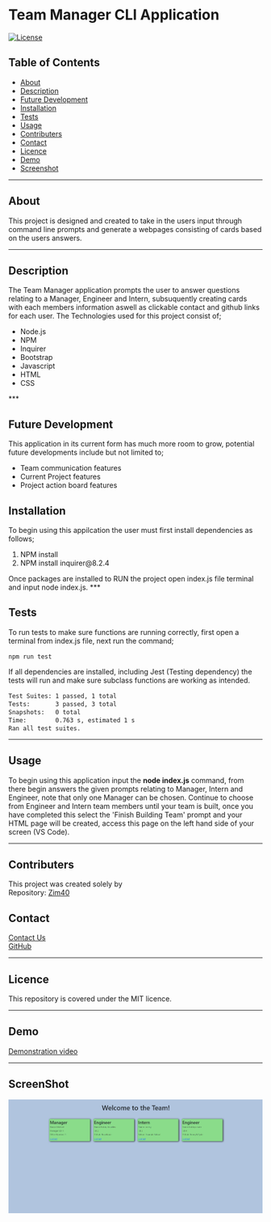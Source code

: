 # Team Manager CLI Application <br>
[![License](https://img.shields.io/badge/License-MIT-blue.svg)](https://opensource.org/licenses/MIT)

## Table of Contents

 - [About](#about)
 - [Description](#description)
 - [Future Development](#futuredevelopment)
 - [Installation](#installation)
 - [Tests](#tests)
 - [Usage](#usage)
 - [Contributers](#contributers)
 - [Contact](#contact)
 - [Licence](#licence)
 - [Demo](#demo)
 - [Screenshot](#screenshot)
***
## About

This project is designed and created to take in the users input through command line prompts and generate a webpages consisting of cards based on the users answers.
***
## Description
The Team Manager application prompts the user to answer questions relating to a Manager, Engineer and Intern, subsuquently creating cards with each members information aswell as clickable contact and github links for each user. 
The Technologies used for this project consist of;
<ul>
    <li>Node.js</li>
    <li>NPM</li>
    <li>Inquirer</li>
    <li>Bootstrap</li>
    <li>Javascript</li>
    <li>HTML</li>
    <li>CSS</li>
</ul>
***

## Future Development
This application in its current form has much more room to grow, potential future developments include but not limited to;
<ul>
<li>Team communication features</li>
<li>Current Project features</li>
<li>Project action board features</li>
</ul>

## Installation
To begin using this appilcation the user must first install dependencies as follows;
<ol>
<li>NPM install</li>
<li>NPM install inquirer@8.2.4</li>
</ol>
Once packages are installed to RUN the project open index.js file terminal and input node index.js.
***

## Tests
To run tests to make sure functions are running correctly, first open a terminal from index.js file, next run the command;
``` shell
npm run test
```
If all dependencies are installed, including Jest (Testing dependency) the tests will run and make sure subclass functions are working as intended. 
``` shell
Test Suites: 1 passed, 1 total
Tests:       3 passed, 3 total
Snapshots:   0 total
Time:        0.763 s, estimated 1 s
Ran all test suites.
```
***

## Usage
To begin using this application input the **node index.js** command, from there begin answers the given prompts relating to Manager, Intern and Engineer, note that only one Manager can be chosen. Continue to choose from Engineer and Intern team members until your team is built, once you have completed this select the 'Finish Building Team' prompt and your HTML page will be created, access this page on the left hand side of your screen (VS Code).
***
## Contributers

This project was created solely by<br>
Repository: [Zim40](https://github.com/Zim40/Team-Manager-CLI-Application)

## Contact
[Contact Us](mailto:michaelm810129@gmail.com)<br>
[GitHub](https://github.com/Zim40)
***
## Licence
This repository is covered under the MIT licence.
***
## Demo
[Demonstration video](https://drive.google.com/file/d/1pzMkWCPBEvHENthRk9H450HI2mCeva5Q/view)
***
## ScreenShot
!["screenshot"](./style/projectScreenshot.png)
